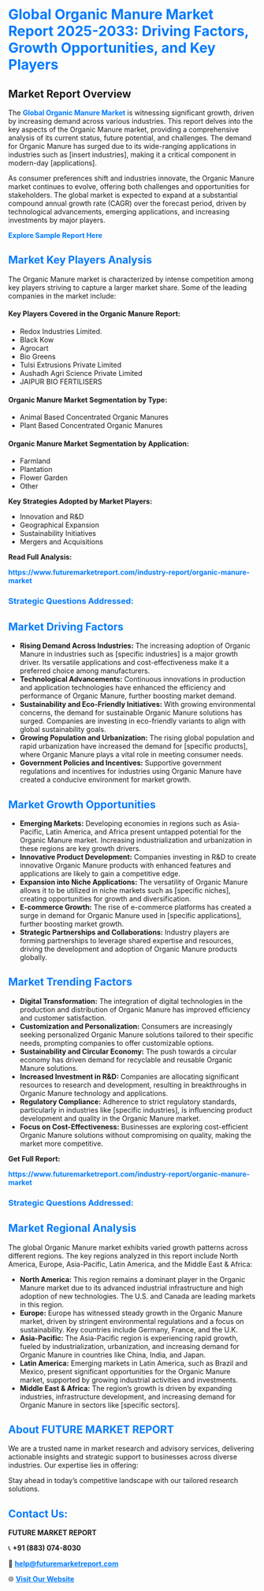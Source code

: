 <h1 style="color: #007BFF;">Global Organic Manure Market Report 2025-2033: Driving Factors, Growth Opportunities, and Key Players</h1>

<section id="overview">
<h2>Market Report Overview</h2>
<p>The <a href="https://www.futuremarketreport.com/industry-report/organic-manure-market" style="color: #007BFF; text-decoration: none;"><strong>Global Organic Manure Market</strong></a> is witnessing significant growth, driven by increasing demand across various industries. This report delves into the key aspects of the Organic Manure market, providing a comprehensive analysis of its current status, future potential, and challenges. The demand for Organic Manure has surged due to its wide-ranging applications in industries such as [insert industries], making it a critical component in modern-day [applications].</p>
<p>As consumer preferences shift and industries innovate, the Organic Manure market continues to evolve, offering both challenges and opportunities for stakeholders. The global market is expected to expand at a substantial compound annual growth rate (CAGR) over the forecast period, driven by technological advancements, emerging applications, and increasing investments by major players.</p>
</section>

<section id="overview">
<p><a href="https://www.futuremarketreport.com/request-sample/reportId=52269" style="color: #007BFF; text-decoration: none;"><strong>Explore Sample Report Here</strong></a></p>
</section>

<section id="key-players">
<h2 style="color: #007BFF;">Market Key Players Analysis</h2>
<p>The Organic Manure market is characterized by intense competition among key players striving to capture a larger market share. Some of the leading companies in the market include:</p>
<h4>Key Players Covered in the Organic Manure Report:</h4>
<ul><li>Redox Industries Limited.</li><li>Black Kow</li><li>Agrocart</li><li>Bio Greens</li><li>Tulsi Extrusions Private Limited</li><li>Aushadh Agri Science Private Limited</li><li>JAIPUR BIO FERTILISERS</li></ul>
<h4>Organic Manure Market Segmentation by Type:</h4>
<ul><li>Animal Based Concentrated Organic Manures</li><li>Plant Based Concentrated Organic Manures</li></ul>

<h4>Organic Manure Market Segmentation by Application:</h4>
<ul><li>Farmland</li><li>Plantation</li><li>Flower Garden</li><li>Other</li></ul>
<p><strong>Key Strategies Adopted by Market Players:</strong></p>
<ul>
<li>Innovation and R&D</li>
<li>Geographical Expansion</li>
<li>Sustainability Initiatives</li>
<li>Mergers and Acquisitions</li>
</ul>
</section>

<section>
<p><strong>Read Full Analysis: </strong></p><a href="https://www.futuremarketreport.com/industry-report/organic-manure-market" style="color: #007BFF; text-decoration: none;"><strong>https://www.futuremarketreport.com/industry-report/organic-manure-market</strong></a>
<h3 style="color: #007BFF;">Strategic Questions Addressed:</h3>
</section>

<section id="driving-factors">
<h2 style="color: #007BFF;">Market Driving Factors</h2>
<ul>
<li><strong>Rising Demand Across Industries:</strong> The increasing adoption of Organic Manure in industries such as [specific industries] is a major growth driver. Its versatile applications and cost-effectiveness make it a preferred choice among manufacturers.</li>
<li><strong>Technological Advancements:</strong> Continuous innovations in production and application technologies have enhanced the efficiency and performance of Organic Manure, further boosting market demand.</li>
<li><strong>Sustainability and Eco-Friendly Initiatives:</strong> With growing environmental concerns, the demand for sustainable Organic Manure solutions has surged. Companies are investing in eco-friendly variants to align with global sustainability goals.</li>
<li><strong>Growing Population and Urbanization:</strong> The rising global population and rapid urbanization have increased the demand for [specific products], where Organic Manure plays a vital role in meeting consumer needs.</li>
<li><strong>Government Policies and Incentives:</strong> Supportive government regulations and incentives for industries using Organic Manure have created a conducive environment for market growth.</li>
</ul>
</section>

<section id="growth-opportunities">
<h2 style="color: #007BFF;">Market Growth Opportunities</h2>
<ul>
<li><strong>Emerging Markets:</strong> Developing economies in regions such as Asia-Pacific, Latin America, and Africa present untapped potential for the Organic Manure market. Increasing industrialization and urbanization in these regions are key growth drivers.</li>
<li><strong>Innovative Product Development:</strong> Companies investing in R&D to create innovative Organic Manure products with enhanced features and applications are likely to gain a competitive edge.</li>
<li><strong>Expansion into Niche Applications:</strong> The versatility of Organic Manure allows it to be utilized in niche markets such as [specific niches], creating opportunities for growth and diversification.</li>
<li><strong>E-commerce Growth:</strong> The rise of e-commerce platforms has created a surge in demand for Organic Manure used in [specific applications], further boosting market growth.</li>
<li><strong>Strategic Partnerships and Collaborations:</strong> Industry players are forming partnerships to leverage shared expertise and resources, driving the development and adoption of Organic Manure products globally.</li>
</ul>
</section>

<section id="trending-factors">
<h2 style="color: #007BFF;">Market Trending Factors</h2>
<ul>
<li><strong>Digital Transformation:</strong> The integration of digital technologies in the production and distribution of Organic Manure has improved efficiency and customer satisfaction.</li>
<li><strong>Customization and Personalization:</strong> Consumers are increasingly seeking personalized Organic Manure solutions tailored to their specific needs, prompting companies to offer customizable options.</li>
<li><strong>Sustainability and Circular Economy:</strong> The push towards a circular economy has driven demand for recyclable and reusable Organic Manure solutions.</li>
<li><strong>Increased Investment in R&D:</strong> Companies are allocating significant resources to research and development, resulting in breakthroughs in Organic Manure technology and applications.</li>
<li><strong>Regulatory Compliance:</strong> Adherence to strict regulatory standards, particularly in industries like [specific industries], is influencing product development and quality in the Organic Manure market.</li>
<li><strong>Focus on Cost-Effectiveness:</strong> Businesses are exploring cost-efficient Organic Manure solutions without compromising on quality, making the market more competitive.</li>
</ul>
</section>

<section>
<p><strong>Get Full Report: </strong></p><a href="https://www.futuremarketreport.com/industry-report/organic-manure-market" style="color: #007BFF; text-decoration: none;"><strong>https://www.futuremarketreport.com/industry-report/organic-manure-market</strong></a>
<h3 style="color: #007BFF;">Strategic Questions Addressed:</h3>
</section>


<section id="regional-analysis">
<h2 style="color: #007BFF;">Market Regional Analysis</h2>
<p>The global Organic Manure market exhibits varied growth patterns across different regions. The key regions analyzed in this report include North America, Europe, Asia-Pacific, Latin America, and the Middle East & Africa:</p>
<ul>
<li><strong>North America:</strong> This region remains a dominant player in the Organic Manure market due to its advanced industrial infrastructure and high adoption of new technologies. The U.S. and Canada are leading markets in this region.</li>
<li><strong>Europe:</strong> Europe has witnessed steady growth in the Organic Manure market, driven by stringent environmental regulations and a focus on sustainability. Key countries include Germany, France, and the U.K.</li>
<li><strong>Asia-Pacific:</strong> The Asia-Pacific region is experiencing rapid growth, fueled by industrialization, urbanization, and increasing demand for Organic Manure in countries like China, India, and Japan.</li>
<li><strong>Latin America:</strong> Emerging markets in Latin America, such as Brazil and Mexico, present significant opportunities for the Organic Manure market, supported by growing industrial activities and investments.</li>
<li><strong>Middle East & Africa:</strong> The region’s growth is driven by expanding industries, infrastructure development, and increasing demand for Organic Manure in sectors like [specific sectors].</li>
</ul>
</section>

<footer>
<h2 style="color: #007BFF;">About FUTURE MARKET REPORT</h2>
<p>We are a trusted name in market research and advisory services, delivering actionable insights and strategic support to businesses across diverse industries. Our expertise lies in offering:</p>

<p>Stay ahead in today’s competitive landscape with our tailored research solutions.</p>

<h2 style="color: #007BFF;">Contact Us:</h2>
<p><strong>FUTURE MARKET REPORT</strong></p>
<p>📞 <strong>+91 (883) 074-8030</strong></p>
<p>📧 <strong><a href="mailto:help@futuremarketreport.com" style="color: #007BFF;">help@futuremarketreport.com</a></strong></p>
<p>🌐 <strong><a href="https://www.futuremarketreport.com/" style="color: #007BFF;">Visit Our Website</a></strong></p>
</footer>